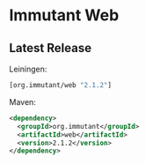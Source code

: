 # Immutant Web

## Latest Release

Leiningen:

``` clj
[org.immutant/web "2.1.2"]
```

Maven:

``` xml
<dependency>
  <groupId>org.immutant</groupId>
  <artifactId>web</artifactId>
  <version>2.1.2</version>
</dependency>
```
